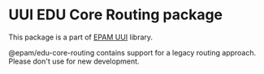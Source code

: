 # UUI EDU Core Routing package

This package is a part of [EPAM UUI](https://github.com/epam/UUI) library.

@epam/edu-core-routing contains support for a legacy routing approach. Please don't use for new development.